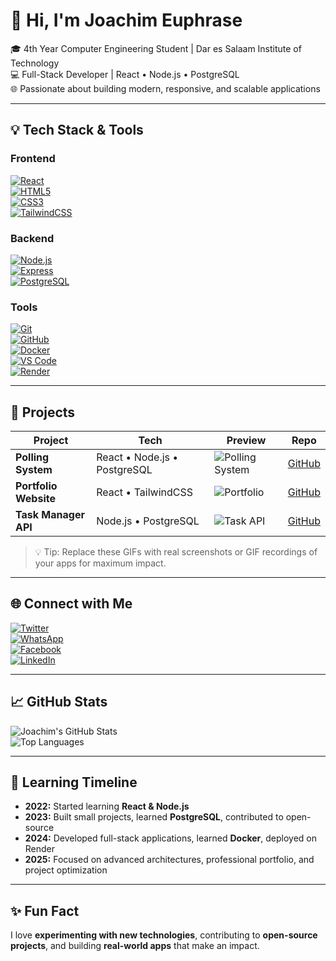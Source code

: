 # 👋 Hi, I'm Joachim Euphrase

🎓 4th Year Computer Engineering Student | Dar es Salaam Institute of Technology  
💻 Full-Stack Developer | React • Node.js • PostgreSQL  
🌐 Passionate about building modern, responsive, and scalable applications  

---

## 💡 Tech Stack & Tools

### Frontend
[![React](https://img.shields.io/badge/React-20232A?style=for-the-badge&logo=react&logoColor=61DAFB)](https://reactjs.org/)  
[![HTML5](https://img.shields.io/badge/HTML5-E34F26?style=for-the-badge&logo=html5&logoColor=white)](https://developer.mozilla.org/en-US/docs/Web/HTML)  
[![CSS3](https://img.shields.io/badge/CSS3-1572B6?style=for-the-badge&logo=css3&logoColor=white)](https://developer.mozilla.org/en-US/docs/Web/CSS)  
[![TailwindCSS](https://img.shields.io/badge/TailwindCSS-06B6D4?style=for-the-badge&logo=tailwind-css&logoColor=white)](https://tailwindcss.com/)  

### Backend
[![Node.js](https://img.shields.io/badge/Node.js-339933?style=for-the-badge&logo=node.js&logoColor=white)](https://nodejs.org/)  
[![Express](https://img.shields.io/badge/Express.js-000000?style=for-the-badge&logo=express&logoColor=white)](https://expressjs.com/)  
[![PostgreSQL](https://img.shields.io/badge/PostgreSQL-4169E1?style=for-the-badge&logo=postgresql&logoColor=white)](https://www.postgresql.org/)  

### Tools
[![Git](https://img.shields.io/badge/Git-F05032?style=for-the-badge&logo=git&logoColor=white)](https://git-scm.com/)  
[![GitHub](https://img.shields.io/badge/GitHub-181717?style=for-the-badge&logo=github&logoColor=white)](https://github.com/)  
[![Docker](https://img.shields.io/badge/Docker-2496ED?style=for-the-badge&logo=docker&logoColor=white)](https://www.docker.com/)  
[![VS Code](https://img.shields.io/badge/VS%20Code-007ACC?style=for-the-badge&logo=visual-studio-code&logoColor=white)](https://code.visualstudio.com/)  
[![Render](https://img.shields.io/badge/Render-FF3F6C?style=for-the-badge&logo=render&logoColor=white)](https://render.com/)  

---

## 🚀 Projects

| Project | Tech | Preview | Repo |
|---------|------|---------|------|
| **Polling System** | React • Node.js • PostgreSQL | ![Polling System](https://media.giphy.com/media/3o7abKhOpu0NwenH3O/giphy.gif) | [GitHub](https://github.com/JoachimEuphrase/PollingSystem) |
| **Portfolio Website** | React • TailwindCSS | ![Portfolio](https://media.giphy.com/media/xT0xeJpnrWC4XWblEk/giphy.gif) | [GitHub](https://github.com/JoachimEuphrase/Portfolio) |
| **Task Manager API** | Node.js • PostgreSQL | ![Task API](https://media.giphy.com/media/l0MYC0LajbaPoEADu/giphy.gif) | [GitHub](https://github.com/JoachimEuphrase/TaskManagerAPI) |

> 💡 Tip: Replace these GIFs with real screenshots or GIF recordings of your apps for maximum impact.

---

## 🌐 Connect with Me

[![Twitter](https://img.shields.io/badge/Twitter-1DA1F2?style=for-the-badge&logo=twitter&logoColor=white)](https://twitter.com/Eaqm_)  
[![WhatsApp](https://img.shields.io/badge/WhatsApp-25D366?style=for-the-badge&logo=whatsapp&logoColor=white)](https://wa.me/255784425661)  
[![Facebook](https://img.shields.io/badge/Facebook-1877F2?style=for-the-badge&logo=facebook&logoColor=white)](https://www.facebook.com/joachim.euphrase)  
[![LinkedIn](https://img.shields.io/badge/LinkedIn-0A66C2?style=for-the-badge&logo=linkedin&logoColor=white)](https://www.linkedin.com/in/joachim-euphrase)  

---

## 📈 GitHub Stats
![Joachim's GitHub Stats](https://github-readme-stats.vercel.app/api?username=JoachimEuphrase&show_icons=true&theme=radical)  
![Top Languages](https://github-readme-stats.vercel.app/api/top-langs/?username=JoachimEuphrase&layout=compact&theme=radical)  

---

## 📅 Learning Timeline

- **2022:** Started learning **React & Node.js**  
- **2023:** Built small projects, learned **PostgreSQL**, contributed to open-source  
- **2024:** Developed full-stack applications, learned **Docker**, deployed on Render  
- **2025:** Focused on advanced architectures, professional portfolio, and project optimization  

---

## ✨ Fun Fact
I love **experimenting with new technologies**, contributing to **open-source projects**, and building **real-world apps** that make an impact.  
